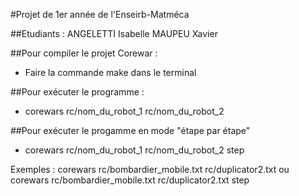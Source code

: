 #Projet de 1er année de l'Enseirb-Matméca


##Etudiants :
ANGELETTI Isabelle
MAUPEU Xavier


##Pour compiler le projet Corewar :
- Faire la commande make dans le terminal


##Pour exécuter le programme :

- corewars rc/nom_du_robot_1 rc/nom_du_robot_2


##Pour exécuter le progamme en mode "étape par étape"

- corewars rc/nom_du_robot_1 rc/nom_du_robot_2 step


Exemples :
  corewars rc/bombardier_mobile.txt rc/duplicator2.txt
ou
  corewars rc/bombardier_mobile.txt rc/duplicator2.txt step